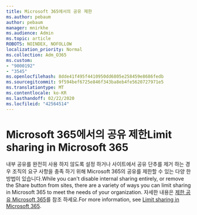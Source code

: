 ```yaml
---
title: Microsoft 365에서의 공유 제한
ms.author: pebaum
author: pebaum
manager: mnirkhe
ms.audience: Admin
ms.topic: article
ROBOTS: NOINDEX, NOFOLLOW
localization_priority: Normal
ms.collection: Adm_O365
ms.custom:
- "9000192"
- "3545"
ms.openlocfilehash: 8dde41f495f4410950dd6805e258459e8686fedb
ms.sourcegitcommit: 9f594bef6725e846f343ba8eb4fe5620727971e5
ms.translationtype: MT
ms.contentlocale: ko-KR
ms.lasthandoff: 02/22/2020
ms.locfileid: "42564514"
---
```

# <a name="limit-sharing-in-microsoft-365"></a><span data-ttu-id="f01a3-102">Microsoft 365에서의 공유 제한</span><span class="sxs-lookup"><span data-stu-id="f01a3-102">Limit sharing in Microsoft 365</span></span>

<span data-ttu-id="f01a3-103">내부 공유를 완전히 사용 하지 않도록 설정 하거나 사이트에서 공유 단추를 제거 하는 경우 조직의 요구 사항을 충족 하기 위해 Microsoft 365의 공유를 제한할 수 있는 다양 한 방법이 있습니다.</span><span class="sxs-lookup"><span data-stu-id="f01a3-103">While you can't disable internal sharing entirely, or remove the Share button from sites, there are a variety of ways you can limit sharing in Microsoft 365 to meet the needs of your organization.</span></span> <span data-ttu-id="f01a3-104">자세한 내용은 [제한 공유 Microsoft 365](https://docs.microsoft.com/Office365/Enterprise/microsoft-365-limit-sharing)를 참조 하세요.</span><span class="sxs-lookup"><span data-stu-id="f01a3-104">For more information, see [Limit sharing in Microsoft 365](https://docs.microsoft.com/Office365/Enterprise/microsoft-365-limit-sharing).</span></span>
